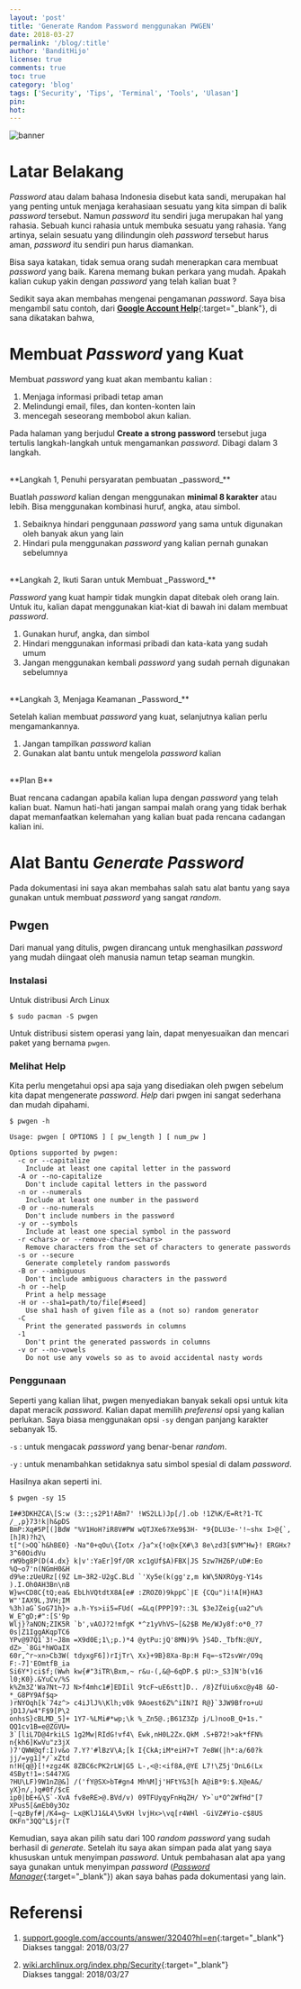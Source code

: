 ```yaml
---
layout: 'post'
title: 'Generate Random Password menggunakan PWGEN'
date: 2018-03-27
permalink: '/blog/:title'
author: 'BanditHijo'
license: true
comments: true
toc: true
category: 'blog'
tags: ['Security', 'Tips', 'Terminal', 'Tools', 'Ulasan']
pin:
hot:
---
```


<img class="post-body-img" src="{{ site.lazyload.logo_blank_banner }}" data-echo="https://s20.postimg.cc/t810ca5cd/banner_post_00.png" alt="banner">

# Latar Belakang
_Password_ atau dalam bahasa Indonesia disebut kata sandi, merupakan hal yang penting untuk menjaga kerahasiaan sesuatu yang kita simpan di balik _password_ tersebut. Namun _password_ itu sendiri juga merupakan hal yang rahasia. Sebuah kunci rahasia untuk membuka sesuatu yang rahasia. Yang artinya, selain sesuatu yang dilindungin oleh _password_ tersebut harus aman, _password_ itu sendiri pun harus diamankan.

Bisa saya katakan, tidak semua orang sudah menerapkan cara membuat _password_ yang baik. Karena memang bukan perkara yang mudah. Apakah kalian cukup yakin dengan _password_ yang telah kalian buat ?

Sedikit saya akan membahas mengenai pengamanan _password_. Saya bisa mengambil satu contoh, dari [**Google Account Help**](https://support.google.com/accounts/answer/32040?hl=en){:target="_blank"}, di sana dikatakan bahwa,

# Membuat _Password_ yang Kuat

Membuat _password_ yang kuat akan membantu kalian :
1. Menjaga informasi pribadi tetap aman
2. Melindungi email, files, dan konten-konten lain
3. mencegah seseorang membobol akun kalian.

Pada halaman yang berjudul **Create a strong password** tersebut juga tertulis langkah-langkah untuk mengamankan _password_. Dibagi dalam 3 langkah.

<br>
**Langkah 1, Penuhi persyaratan pembuatan _password_**

Buatlah _password_ kalian dengan menggunakan **minimal 8 karakter** atau lebih. Bisa menggunakan kombinasi huruf, angka, atau simbol.

1. Sebaiknya hindari penggunaan _password_ yang sama untuk digunakan oleh banyak akun yang lain
2. Hindari pula menggunakan _password_ yang kalian pernah gunakan sebelumnya

<br>
**Langkah 2, Ikuti Saran untuk Membuat _Password_**

_Password_ yang kuat hampir tidak mungkin dapat ditebak oleh orang lain. Untuk itu, kalian dapat menggunakan kiat-kiat di bawah ini dalam membuat _password_.

1. Gunakan huruf, angka, dan simbol
2. Hindari menggunakan informasi pribadi dan kata-kata yang sudah umum
3. Jangan menggunakan kembali _password_ yang sudah pernah digunakan sebelumnya

<br>
**Langkah 3, Menjaga Keamanan _Password_**

Setelah kalian membuat _password_ yang kuat, selanjutnya kalian perlu mengamankannya.

1. Jangan tampilkan _password_ kalian
2. Gunakan alat bantu untuk mengelola _password_ kalian

<br>
**Plan B**

Buat rencana cadangan apabila kalian lupa dengan _password_ yang telah kalian buat. Namun hati-hati jangan sampai malah orang yang tidak berhak dapat memanfaatkan kelemahan yang kalian buat pada rencana cadangan kalian ini.

# Alat Bantu _Generate Password_
Pada dokumentasi ini saya akan membahas salah satu alat bantu yang saya gunakan untuk membuat _password_ yang sangat _random_.

## Pwgen
Dari manual yang ditulis, pwgen dirancang untuk menghasilkan _password_ yang mudah diingaat oleh manusia namun tetap seaman mungkin.

### Instalasi
Untuk distribusi Arch Linux
```
$ sudo pacman -S pwgen
```

Untuk distribusi sistem operasi yang lain, dapat menyesuaikan dan mencari paket yang bernama `pwgen`.

### Melihat Help
Kita perlu mengetahui opsi apa saja yang disediakan oleh pwgen sebelum kita dapat mengenerate _password_. _Help_ dari pwgen ini sangat sederhana dan mudah dipahami.
```
$ pwgen -h
```
```
Usage: pwgen [ OPTIONS ] [ pw_length ] [ num_pw ]

Options supported by pwgen:
  -c or --capitalize
	Include at least one capital letter in the password
  -A or --no-capitalize
	Don't include capital letters in the password
  -n or --numerals
	Include at least one number in the password
  -0 or --no-numerals
	Don't include numbers in the password
  -y or --symbols
	Include at least one special symbol in the password
  -r <chars> or --remove-chars=<chars>
	Remove characters from the set of characters to generate passwords
  -s or --secure
	Generate completely random passwords
  -B or --ambiguous
	Don't include ambiguous characters in the password
  -h or --help
	Print a help message
  -H or --sha1=path/to/file[#seed]
	Use sha1 hash of given file as a (not so) random generator
  -C
	Print the generated passwords in columns
  -1
	Don't print the generated passwords in columns
  -v or --no-vowels
	Do not use any vowels so as to avoid accidental nasty words
```

### Penggunaan
Seperti yang kalian lihat, pwgen menyediakan banyak sekali opsi untuk kita dapat meracik _password_. Kalian dapat memilih _preferensi_ opsi yang kalian perlukan. Saya biasa menggunakan opsi `-sy` dengan panjang karakter sebanyak 15.

`-s` : untuk mengacak _password_ yang benar-benar _random_.

`-y` : untuk menambahkan setidaknya satu simbol spesial di dalam _password_.

Hasilnya akan seperti ini.
```
$ pwgen -sy 15
```
```
I##3DKHZCA\[S:w (3::;s2P1!ABm7' !WS2LL)Jp[/].ob !1Z%K/E=Rt?1-TC /_,p}73!k|h&pDS
BmP:Xq#5P[(]BdW "%V1HoH?iR8V#PW wQTJXe6?Xe9$3H- *9{DLU3e-'!~shx I>@{`,[h]R)?h2\
t["(>OQ`h&hBE0} -Na"0+qOu\{Iotx /}a^x{!o@x{X#\3 8e\zd3[$VM^Hw}! ERGHx?3^60OidVu
rW9bg8P(D(4.dx} k|v':YaEr]9f/OR xc1gUf$A)FBX|JS 5zw7HZ6P/uD#:Eo %Q~o7'n(NGmH0&H
d9%e:zUeURz[(9Z Lm~3R2-U2gC.BLd `'Xy5e(k(gg'z,m kW\5NXROyg-Y14s ).I.Oh0AH3Bn\nB
W}w<CD8C{tQ;ea& EbLhVQtdtX8A[e# :ZROZ0)9kppC`|E {CQu")i!A[H}HA3 W"'IAX9L,3VH;IM
%3h)aG`SoG71h}> a.h-Ys>ii5=FUd( =&Lq(PPP]9?::3L $3eJZeig{ua2^u% W_E^gD;#":[S'9p
Wlj}?aNON;ZIK5R `b',vAOJ?2!mfgK *^z1yVhVS~[&2$B Me/WJy8f:o*0_?7 0s|Z1IggAKqpTC6
YPv@97Q1`3!~J8m =X9d0E;1\;p.)*4 @ytPu:jQ'8MN)9% }S4D._TbfN:@UY, dZ>_`8Gi*hWOaIX
60r,^r~xn>Cb3W( tdyxgF6])rIjTr\ Xx}+9B}8Xa-Bp:H Fq=~sT2svWr/O9q F:-7]'EOmtfB_ia
Si6Y*)ci$f;(Wwh kw{#"3iTR\Bxm,~ r&u-(,&@~6qDP.$ pU:>_S3]N'b(v16 l0;K0}.&YuCv/%S
k%Zm3Z'Wa7Nt~7J N>f4mhc1#]EDIil 9tcF~uE6stt]D.. /8}ZfUiu6xc@y4B &O-*_G8PY9Af$q>
)rNYOqh[k`74z^> c4iJlJ%\Klh;v0k 9Aoest6Z%^iIN?I R@}`3JW9Bfro+uU jD1J/w4"F$9[P\2
onhsS}cBLMD_5]+ 1Y7-%LMi#*wp;\k %_Zn5@.;B61Z3Zp j/L)nooB_Q+1s." QQ1cv1B=e@ZGVU=
3`[liL7D@4rkiLS 1g2Mw|RIdG!vf4\ Ewk,nH0L2Zx.QkM .S+B72!>ak*fFN% n{kh6]KwVu"z3jX
)7'QWW@qf:I)v&o 7.Y?'#lBzV\A;[k I{CkA;iM*eiH7+T 7e8W(|h*:a/60?k jj/=yg1]*/`xZtd
n!H{q@}[!+zgz4K 8ZBC6cPK2rLW|G5 L-,<@:<if8A,@YE L7!\Z5j'DnL6(Lx 4SByt!1=:S44?XG
?HU\LF)9W1nZ@&] /('fY@SX>bT#gn4 Mh%M]j'HFtY&3[h A@iB*9:$.X@eA&/ yX}n/,)q#0f/$cE
ip0|bE+&\S`-XvA fv8eRE>@.BVd/v) 09TFUyqyFnHqZH/ Y>`u*O^2WfHd"[7 XPus5[&mEb0y3Oz
[~qzByf#|/K4=g~ Lx@KlJ1&L4\5vKH lvjHx>\vq[r4WHl -GiVZ#Yio-c$8US OKFn"3QQ^L$jr(T
```

Kemudian, saya akan pilih satu dari 100 _random password_ yang sudah berhasil di _generate_. Setelah itu saya akan simpan pada alat yang saya khususkan untuk menyimpan _password_. Untuk pembahasan alat apa yang saya gunakan untuk menyimpan _password_ ([_Password Manager_](https://wiki.archlinux.org/index.php/List_of_applications/Security#Password_managers){:target="_blank"}) akan saya bahas pada dokumentasi yang lain.

# Referensi
1. [support.google.com/accounts/answer/32040?hl=en](https://support.google.com/accounts/answer/32040?hl=en){:target="_blank"}
<br>Diakses tanggal: 2018/03/27

2. [wiki.archlinux.org/index.php/Security](https://wiki.archlinux.org/index.php/Security){:target="_blank"}
<br>Diakses tanggal: 2018/03/27
